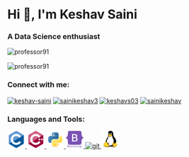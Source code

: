 # Hi 👋, I'm Keshav Saini
### A Data Science enthusiast

<!-- GitHub Stats -->
<p><img src="https://github-readme-stats.vercel.app/api?username=professor91&show_icons=true&locale=en" alt="professor91" /></p>

<!-- Languages Used Stats -->
<p><img align="center" src="https://github-readme-stats.vercel.app/api/top-langs?username=professor91&show_icons=true&locale=en&layout=compact" alt="professor91" /></p>

### Connect with me:
<p align="left">
<!-- LinkedIn -->
<a href="https://linkedin.com/in/keshav-saini" target="blank"><img align="center" src="https://raw.githubusercontent.com/rahuldkjain/github-profile-readme-generator/master/src/images/icons/Social/linked-in-alt.svg" alt="keshav-saini" height="30" width="40" /></a>
<!-- Twitter -->
<a href="https://twitter.com/sainikeshav3" target="blank"><img align="center" src="https://raw.githubusercontent.com/rahuldkjain/github-profile-readme-generator/master/src/images/icons/Social/twitter.svg" alt="sainikeshav3" height="30" width="40" /></a>
<!-- Instagram -->
<a href="https://instagram.com/keshavs03" target="blank"><img align="center" src="https://raw.githubusercontent.com/rahuldkjain/github-profile-readme-generator/master/src/images/icons/Social/instagram.svg" alt="keshavs03" height="30" width="40" /></a>
<!-- Hacker Rank -->
<a href="https://www.hackerrank.com/sainikeshav" target="blank"><img align="center" src="https://raw.githubusercontent.com/rahuldkjain/github-profile-readme-generator/master/src/images/icons/Social/hackerrank.svg" alt="sainikeshav" height="30" width="40" /></a>
</p>

### Languages and Tools:
<p align="left">
<!-- C -->
<a href="https://www.cprogramming.com/" target="_blank"> <img src="https://raw.githubusercontent.com/devicons/devicon/master/icons/c/c-original.svg" alt="c" width="40" height="40"/> </a>
<!-- C++ -->
<a href="https://www.w3schools.com/cpp/" target="_blank"> <img src="https://raw.githubusercontent.com/devicons/devicon/master/icons/cplusplus/cplusplus-original.svg" alt="cplusplus" width="40" height="40"/> </a>
<!-- Python -->
<a href="https://www.python.org" target="_blank"> <img src="https://raw.githubusercontent.com/devicons/devicon/master/icons/python/python-original.svg" alt="python" width="40" height="40"/> </a>
<!-- Bootstrap -->
<a href="https://getbootstrap.com" target="_blank"> <img src="https://raw.githubusercontent.com/devicons/devicon/master/icons/bootstrap/bootstrap-plain-wordmark.svg" alt="bootstrap" width="40" height="40"/> </a>
<!-- Git -->
<a href="https://git-scm.com/" target="_blank"> <img src="https://www.vectorlogo.zone/logos/git-scm/git-scm-icon.svg" alt="git" width="40" height="40"/> </a>
<!-- LINUX -->
<a href="https://www.linux.org/" target="_blank"> <img src="https://raw.githubusercontent.com/devicons/devicon/master/icons/linux/linux-original.svg" alt="linux" width="40" height="40"/> </a>

<!---
sainikeshav/sainikeshav is a ✨ special ✨ repository because its `README.md` (this file) appears on your GitHub profile.
You can click the Preview link to take a look at your changes.
--->
